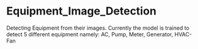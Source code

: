 # Equipment_Image_Detection
Detecting Equipment from their images. Currently the model is trained to detect 5 different equipment namely: AC, Pump, Meter, Generator, HVAC-Fan 
